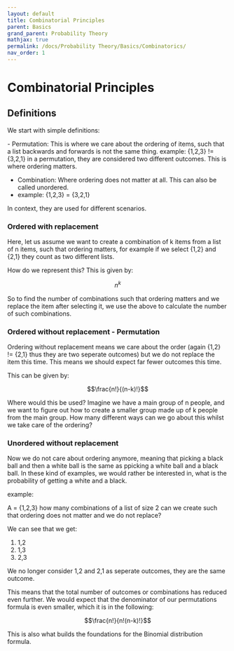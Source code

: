 ```yaml
---
layout: default
title: Combinatorial Principles
parent: Basics
grand_parent: Probability Theory
mathjax: true
permalink: /docs/Probability Theory/Basics/Combinatorics/
nav_order: 1
---
```


# Combinatorial Principles

## Definitions
We start with simple definitions:

<div class="code-example" markdown="1">
- Permutation: This is where we care about the ordering of items, such that a list backwards and forwards is not the same thing. 
example: {1,2,3} != {3,2,1} in a permutation, they are considered two different outcomes. This is where ordering matters.

- Combination: Where ordering does not matter at all. This can also be called unordered.
- example: {1,2,3} = {3,2,1}

In context, they are used for different scenarios.
</div>

### Ordered with replacement
Here, let us assume we want to create a combination of k items from a list of n items, such that ordering matters, for example if we select {1,2} and {2,1} they count as two different lists. 

How do we represent this? This is given by:

$$n^k$$

So to find the number of combinations such that ordering matters and we replace the item after selecting it, we use the above to calculate the number of such combinations.

### Ordered without replacement - Permutation
Ordering without replacement means we care about the order (again {1,2} != {2,1} thus they are two seperate outcomes) but we do not replace the item this time. This means we should expect far fewer outcomes this time.

This can be given by:

 $$\frac{n!}{(n-k)!}$$

Where would this be used? Imagine we have a main group of n people, and we want to figure out how to create a smaller group made up of k people from the main group. How many different ways can we go about this whilst we take care of the ordering?

### Unordered without replacement
Now we do not care about ordering anymore, meaning that picking a black ball and then a white ball is the same as ppicking a white ball and a black ball. In these kind of examples, we would rather be interested in, what is the probability of getting a white and a black.

example:

A = {1,2,3} how many combinations of a list of size 2 can we create such that ordering does not matter and we do not replace?

We can see that we get:
1. 1,2
2. 1,3
3. 2,3

We no longer consider 1,2 and 2,1 as seperate outcomes, they are the same outcome.

This means that the total number of outcomes or combinations has reduced even further. We would expect that the denominator of our permutations formula is even smaller, which it is in the following:

$$\frac{n!}{n!(n-k)!}$$

This is also what builds the foundations for the Binomial distribution formula.

